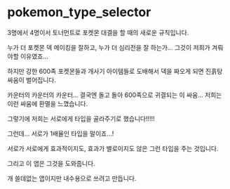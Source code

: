 # pokemon_type_selector

3명에서 4명이서 토너먼트로 포켓몬 대결을 할 때의 새로운 규칙입니다.

누가 더 포켓몬 덱 메이킹을 잘하고, 누가 더 심리전을 잘 하는가... 그것이 저희가 겨뤄야할 이유였죠...

하지만 강한 600족 포켓몬들과 개사기 아이템들로 도배해서 덱을 짜오게 되면 진흙탕 싸움이 벌어집니다.

카운터의 카운터의 카운터... 결국엔 돌고 돌아 600족으로 귀결되는 이 싸움... 저희는 이런 싸움에 환멸을 느꼈습니다.

그렇기에 저희는 서로에게 타입을 골라주기로 했습니다!!!!!

그런데... 서로가 1배율인 타입을 말이죠...!

서로가 서로에게 효과적이지도, 효과가 별로이지도 않은 그런 타입을 주는 것입니다.

그리고 이 앱은 그것을 도와줍니다.

개 쓸데없는 앱이지만 내수용으로 쓰려고 만듭니다.

